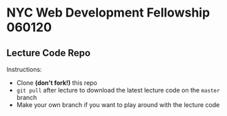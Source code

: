 # NYC Web Development Fellowship 060120

## Lecture Code Repo

Instructions:
- Clone **(don't fork!)** this repo
- `git pull` after lecture to download the latest lecture code on the `master` branch
- Make your own branch if you want to play around with the lecture code
